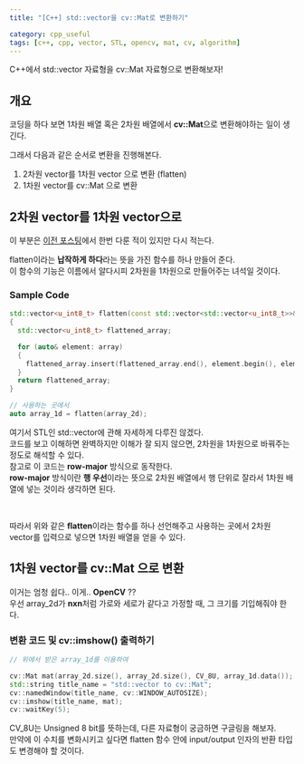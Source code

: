 ```yaml
---
title: "[C++] std::vector을 cv::Mat로 변환하기"

category: cpp_useful
tags: [c++, cpp, vector, STL, opencv, mat, cv, algorithm]
---
```


C++에서 std::vector 자료형을 cv::Mat 자료형으로 변환해보자! <br/>

## 개요

코딩을 하다 보면 1차원 배열 혹은 2차원 배열에서 **cv::Mat**으로 변환해야하는 일이 생긴다. <br/>

그래서 다음과 같은 순서로 변환을 진행해본다. <br/>

1. 2차원 vector를 1차원 vector 으로 변환 (flatten)
2. 1차원 vector를 cv::Mat 으로 변환

## 2차원 vector를 1차원 vector으로

이 부분은 [이전 포스팅](https://bigbigpark.github.io/cpp_useful/vector_flatten/)에서 한번 다룬 적이 있지만 다시 적는다. <br/>

flatten이라는 **납작하게 하다**라는 뜻을 가진 함수를 하나 만들어 준다. <br/>
이 함수의 기능은 이름에서 알다시피 2차원을 1차원으로 만들어주는 녀석일 것이다. <br/>

### Sample Code

~~~c++
std::vector<u_int8_t> flatten(const std::vector<std::vector<u_int8_t>>& array)
{
  std::vector<u_int8_t> flattened_array;

  for (auto& element: array)
  {
    flattened_array.insert(flattened_array.end(), element.begin(), element.end());
  }
  return flattened_array;
}

// 사용하는 곳에서
auto array_1d = flatten(array_2d);
~~~

여기서 STL인 std::vector에 관해 자세하게 다루진 않겠다. <br/>
코드를 보고 이해하면 완벽하지만 이해가 잘 되지 않으면, 2차원을 1차원으로 바꿔주는 정도로 해석할 수 있다. <br/>
참고로 이 코드는 **row-major** 방식으로 동작한다.<br/>
**row-major** 방식이란 **행 우선**이라는 뜻으로 2차원 배열에서 행 단위로 잘라서 1차원 배열에 넣는 것이라 생각하면 된다.

<br/>

따라서 위와 같은 **flatten**이라는 함수를 하나 선언해주고 사용하는 곳에서 2차원 vector를 입력으로 넣으면 1차원 배열을 얻을 수 있다. <br/>

## 1차원 vector를 cv::Mat 으로 변환

이거는 엄청 쉽다.. 이게.. **OpenCV** ?? <br/>
우선 array_2d가 **nxn**처럼 가로와 세로가 같다고 가정할 때, 그 크기를 기입해줘야 한다.


### 변환 코드 및 cv::imshow() 출력하기

~~~c++
// 위에서 받은 array_1d를 이용하여

cv::Mat mat(array_2d.size(), array_2d.size(), CV_8U, array_1d.data());
std::string title_name = "std::vector to cv::Mat";
cv::namedWindow(title_name, cv::WINDOW_AUTOSIZE);
cv::imshow(title_name, mat);
cv::waitKey(5);
~~~

CV_8U는 Unsigned 8 bit를 뜻하는데, 다른 자료형이 궁금하면 구글링을 해보자. <br/>
만약에 이 수치를 변화시키고 싶다면 flatten 함수 안에 input/output 인자의 반환 타입도 변경해야 할 것이다.<br/>